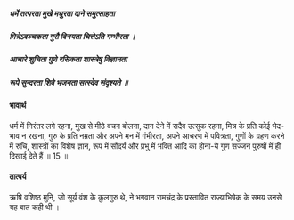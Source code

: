 ##### धर्मे तत्परता मुखे मधुरता दाने समुत्साहता
##### मित्रेऽवञ्चकता गुरौ विनयता चित्तेऽति गम्भीरता ।
##### आचारे शुचिता गुणे रसिकता शास्त्रेषु विज्ञानता
##### रूपे सुन्दरता शिवे भजनता सत्स्वेव संदृश्यते ॥

#### भावार्थ

धर्म में निरंतर लगे रहना, मुख से मीठे वचन बोलना, दान देने में सदैव उत्सुक रहना, मित्र के प्रति कोई भेद-भाव न रखना, गुरु के प्रति नम्रता और अपने मन में गंभीरता, अपने आचरण में पवित्रता, गुणों के ग्रहण करने में रुचि, शास्त्रों का विशेष ज्ञान, रूप में सौंदर्य और प्रभु में भक्ति आदि का होना-ये गुण सज्जन पुरुषों में ही दिखाई देते हैं ॥ 15 ॥

#### तात्पर्य

ऋषि वशिष्ठ मुनि, जो सूर्य वंश के कुलगुरु थे, ने भगवान रामचंद्र के प्रस्तावित राज्याभिषेक के समय उनसे यह बात कही थी ।